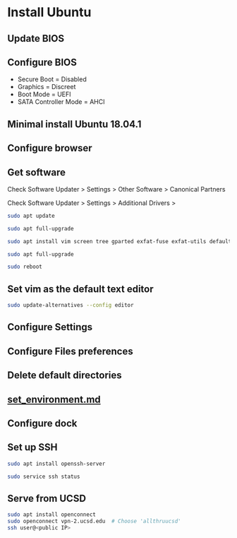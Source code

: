 # Install Ubuntu

## Update BIOS

## Configure BIOS

-   Secure Boot = Disabled
-   Graphics = Discreet
-   Boot Mode = UEFI
-   SATA Controller Mode = AHCI

## Minimal install Ubuntu 18.04.1

## Configure browser

## Get software

Check Software Updater > Settings > Other Software > Canonical Partners

Check Software Updater > Settings > Additional Drivers >

```sh
sudo apt update

sudo apt full-upgrade

sudo apt install vim screen tree gparted exfat-fuse exfat-utils default-jdk adobe-flashplugin browser-plugin-freshplayer-pepperflash

sudo apt full-upgrade

sudo reboot
```

## Set vim as the default text editor

```sh
sudo update-alternatives --config editor
```

## Configure Settings

## Configure Files preferences

## Delete default directories

## [set_environment.md](set_environment.md)

## Configure dock

## Set up SSH

```sh
sudo apt install openssh-server

sudo service ssh status
```

## Serve from UCSD

```sh
sudo apt install openconnect
sudo openconnect vpn-2.ucsd.edu  # Choose 'allthruucsd'
ssh user@<public IP>
```
